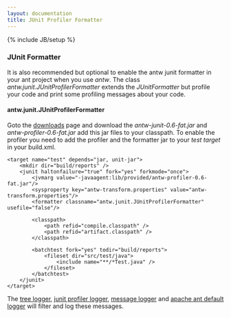 ```yaml
---
layout: documentation
title: JUnit Profiler Formatter
---
```

{% include JB/setup %}

### JUnit Formatter
It is also recommended but optional to enable the antw junit formatter in your ant project when you use  *antw*. 
The class *antw.junit.JUnitProfilerFormatter* extends the *JUnitFormatter* but profile your code and print some profiling messages about your code.

#### antw.junit.JUnitProfilerFormatter
Goto the [downloads](/downloads) page and download the *antw-junit-0.6-fat.jar* and *antw-profiler-0.6-fat.jar* add this jar files to your classpath.
To enable the profiler you need to add the profiler and the formatter jar to your *test target* in your build.xml.

	<target name="test" depends="jar, unit-jar">
		<mkdir dir="build/reports" />
		<junit haltonfailure="true" fork="yes" forkmode="once">
			<jvmarg value="-javaagent:lib/provided/antw-profiler-0.6-fat.jar"/>
			<sysproperty key="antw-transform.properties" value="antw-transform.properties"/>
			<formatter classname="antw.junit.JUnitProfilerFormatter" usefile="false"/>
			
			<classpath>
				<path refid="compile.classpath" />
				<path refid="artifact.classpath" />
			</classpath>

			<batchtest fork="yes" todir="build/reports">
				<fileset dir="src/test/java">
					<include name="**/*Test.java" />
				</fileset>
			</batchtest>
		</junit>
    </target>

The [tree logger](/documentation/logger/tree.html), [junit profiler logger](/documentation/logger/junit-profiler.html), [message logger](/documentation/logger/message.html) and [apache ant default logger](/documentation/logger/ant-default.html) will filter and log these messages.